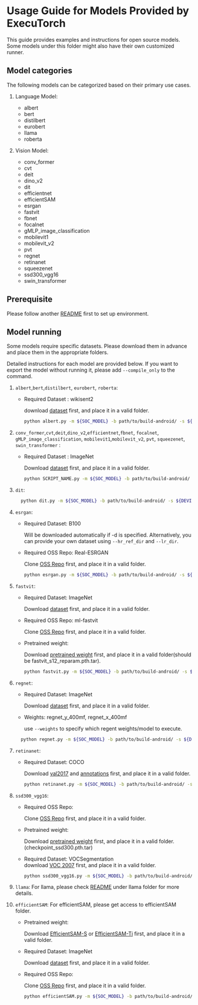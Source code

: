 # Usage Guide for Models Provided by ExecuTorch

This guide provides examples and instructions for open source models. Some models under this folder might also have their own customized runner.

## Model categories
The following models can be categorized based on their primary use cases.

1. Language Model:
   - albert
   - bert
   - distilbert
   - eurobert
   - llama
   - roberta

2. Vision Model:
   - conv_former
   - cvt
   - deit
   - dino_v2
   - dit
   - efficientnet
   - efficientSAM
   - esrgan
   - fastvit
   - fbnet
   - focalnet
   - gMLP_image_classification
   - mobilevit1
   - mobilevit_v2
   - pvt
   - regnet
   - retinanet
   - squeezenet
   - ssd300_vgg16
   - swin_transformer

## Prerequisite
Please follow another [README](../README.md) first to set up environment.

## Model running
Some models require specific datasets. Please download them in advance and place them in the appropriate folders.

Detailed instructions for each model are provided below.
If you want to export the model without running it, please add `--compile_only` to the command.

1. `albert`,`bert`,`distilbert`, `eurobert`, `roberta`:
   - Required Dataset : wikisent2 
       
      download [dataset](https://www.kaggle.com/datasets/mikeortman/wikipedia-sentences) first, and place it in a valid folder.
      ```bash
      python albert.py -m ${SOC_MODEL} -b path/to/build-android/ -s ${DEVICE_SERIAL} -d path/to/wikisent2

2. `conv_former`,`cvt`,`deit`,`dino_v2`,`efficientnet`,`fbnet`, `focalnet`, `gMLP_image_classification`,  `mobilevit1`,`mobilevit_v2`, `pvt`, `squeezenet`, `swin_transformer` :
   - Required Dataset : ImageNet 
       
      Download [dataset](https://www.kaggle.com/datasets/ifigotin/imagenetmini-1000) first, and place it in a valid folder.
      ```bash
      python SCRIPT_NAME.py -m ${SOC_MODEL} -b path/to/build-android/ -s ${DEVICE_SERIAL} -d path/to/ImageNet

3. `dit`:

      ```bash
        python dit.py -m ${SOC_MODEL} -b path/to/build-android/ -s ${DEVICE_SERIAL} 
4. `esrgan`:
    - Required Dataset: B100

      Will be downloaded automatically if -d is specified. Alternatively, you can provide your own dataset using `--hr_ref_dir` and `--lr_dir`.

    - Required OSS Repo: Real-ESRGAN

      Clone [OSS Repo](https://github.com/ai-forever/Real-ESRGAN) first, and place it in a valid folder. 
    
      ```bash
      python esrgan.py -m ${SOC_MODEL} -b path/to/build-android/ -s ${DEVICE_SERIAL} --oss_repo path/to/Real-ESRGAN

5. `fastvit`:
    - Required Dataset: ImageNet

      Download [dataset](https://www.kaggle.com/datasets/ifigotin/imagenetmini-1000) first, and place it in a valid folder.
    
    - Required OSS Repo: ml-fastvit

      Clone [OSS Repo](https://github.com/apple/ml-fastvit) first, and place it in a valid folder.
    
    - Pretrained weight: 

        Download [pretrained weight](https://docs-assets.developer.apple.com/ml-research/models/fastvit/image_classification_distilled_models/fastvit_s12_reparam.pth.tar) first, and place it in a valid folder(should be fastvit_s12_reparam.pth.tar).
      ```bash
      python fastvit.py -m ${SOC_MODEL} -b path/to/build-android/ -s ${DEVICE_SERIAL} --oss_repo path/to/ml-fastvit -p path/to/pretrained_weight -d path/to/ImageNet

6. `regnet`:
     - Required Dataset: ImageNet

        Download [dataset](https://www.kaggle.com/datasets/ifigotin/imagenetmini-1000) first, and place it in a valid folder.   
     - Weights: regnet_y_400mf, regnet_x_400mf

        use `--weights` to specify which regent weights/model to execute.
    ```bash
      python regnet.py -m ${SOC_MODEL} -b path/to/build-android/ -s ${DEVICE_SERIAL} -d path/to/ImageNet --weights <WEIGHTS>

7. `retinanet`:
    - Required Dataset: COCO

      Download [val2017](http://images.cocodataset.org/zips/val2017.zip) and [annotations](http://images.cocodataset.org/annotations/annotations_trainval2017.zip) first, and place it in a valid folder.

      ```bash
      python retinanet.py -m ${SOC_MODEL} -b path/to/build-android/ -s ${DEVICE_SERIAL} -d path/to/PATH/TO/COCO #(which contains 'val_2017' & 'annotations')
      
8. `ssd300_vgg16`:
    - Required OSS Repo: 

      Clone [OSS Repo](https://github.com/sgrvinod/a-PyTorch-Tutorial-to-Object-Detection) first, and place it in a valid folder.   
      
    - Pretrained weight: 

        Download [pretrained weight](https://github.com/sgrvinod/a-PyTorch-Tutorial-to-Object-Detection) first, and place it in a valid folder.(checkpoint_ssd300.pth.tar)   

   - Required Dataset: VOCSegmentation  
      download [VOC 2007](https://github.com/sgrvinod/a-PyTorch-Tutorial-to-Object-Detection?tab=readme-ov-file#download) first, and place it in a valid folder.
      ```bash
      python ssd300_vgg16.py -m ${SOC_MODEL} -b path/to/build-android/ -s ${DEVICE_SERIAL} --oss_repo path/to/a-PyTorch-Tutorial-to-Object-Detection -p path/to/pretrained_weight 

9. `llama`:
    For llama, please check [README](examples/qualcomm/oss_scripts/llama/README.md) under llama folder for more details.

10. `efficientSAM`:
    For efficientSAM, please get access to efficientSAM folder.
    - Pretrained weight: 

        Download [EfficientSAM-S](https://github.com/yformer/EfficientSAM/blob/main/weights/efficient_sam_vits.pt.zip) or [EfficientSAM-Ti](https://github.com/yformer/EfficientSAM/blob/main/weights/efficient_sam_vitt.pt) first, and place it in a valid folder.
     - Required Dataset: ImageNet

        Download [dataset](https://www.kaggle.com/datasets/ifigotin/imagenetmini-1000) first, and place it in a valid folder. 

    - Required OSS Repo: 

      Clone [OSS Repo](https://github.com/yformer/EfficientSAM) first, and place it in a valid folder.
      ```bash
      python efficientSAM.py -m ${SOC_MODEL} -b path/to/build-android/ -s ${DEVICE_SERIAL} --oss_repo path/to/EfficientSAM -p path/to/pretrained_weight -d path/to/ImageNet 
    